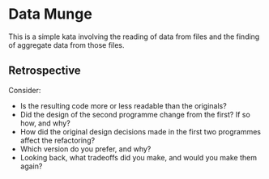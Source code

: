 # Data Munge
This is a simple kata involving the reading of data from files and the finding of aggregate data from those files.

## Retrospective

Consider:

- Is the resulting code more or less readable than the originals?
- Did the design of the second programme change from the first? If so how, and why?
- How did the original design decisions made in the first two programmes affect the refactoring?
- Which version do you prefer, and why?
- Looking back, what tradeoffs did you make, and would you make them again?

